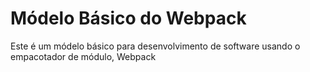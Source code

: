 # Módelo Básico do Webpack

<p>Este é um módelo básico para desenvolvimento de software usando o empacotador de módulo, Webpack</p>
